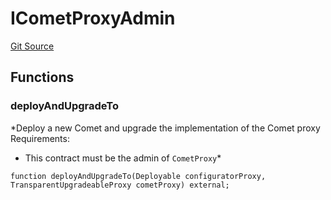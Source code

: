 # ICometProxyAdmin
[Git Source](https://github.com/larrythecucumber321/protocol/blob/0e60393685a4ae7994ac986273cdfa4cf9c069ed/contracts/plugins/assets/compoundv3/vendor/ICometProxyAdmin.sol)


## Functions
### deployAndUpgradeTo

*Deploy a new Comet and upgrade the implementation of the Comet proxy
Requirements:
- This contract must be the admin of `CometProxy`*


```solidity
function deployAndUpgradeTo(Deployable configuratorProxy, TransparentUpgradeableProxy cometProxy) external;
```

